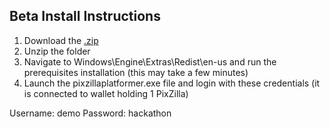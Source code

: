 ## Beta Install Instructions

1. Download the [.zip](https://github.com/ThetaZillaClub/RetroReign/blob/master/RetroReignHackathonBeta.zip)
2. Unzip the folder
3. Navigate to Windows\Engine\Extras\Redist\en-us and run the prerequisites installation (this may take a few minutes)
4. Launch the pixzillaplatformer.exe file and login with these credentials (it is connected to wallet holding 1 PixZilla) 

Username: demo
Password: hackathon
